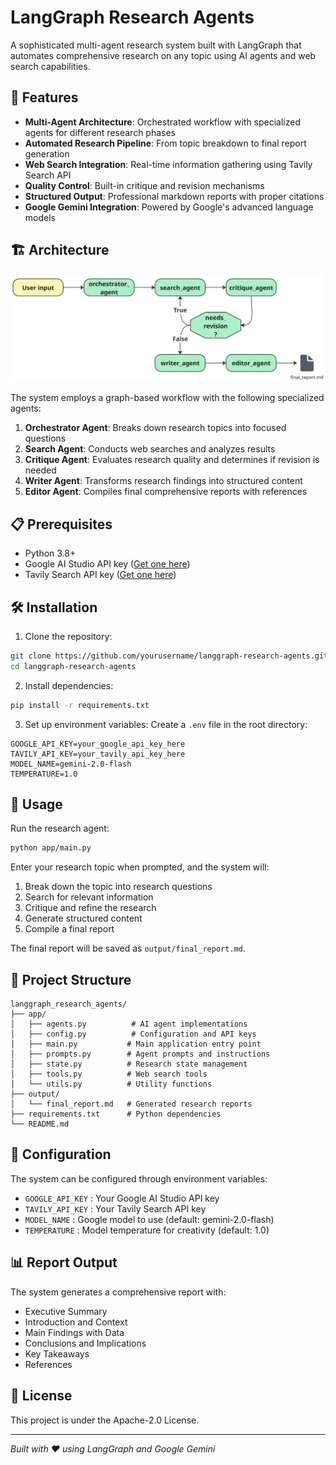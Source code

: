# LangGraph Research Agents

A sophisticated multi-agent research system built with LangGraph that automates comprehensive research on any topic using AI agents and web search capabilities.

## 🚀 Features

- **Multi-Agent Architecture**: Orchestrated workflow with specialized agents for different research phases
- **Automated Research Pipeline**: From topic breakdown to final report generation
- **Web Search Integration**: Real-time information gathering using Tavily Search API
- **Quality Control**: Built-in critique and revision mechanisms
- **Structured Output**: Professional markdown reports with proper citations
- **Google Gemini Integration**: Powered by Google's advanced language models

## 🏗️ Architecture
<img src="architecture.jpg" alt="Workflow" width="800">

The system employs a graph-based workflow with the following specialized agents:
1. **Orchestrator Agent**: Breaks down research topics into focused questions
2. **Search Agent**: Conducts web searches and analyzes results
3. **Critique Agent**: Evaluates research quality and determines if revision is needed
4. **Writer Agent**: Transforms research findings into structured content
5. **Editor Agent**: Compiles final comprehensive reports with references

## 📋 Prerequisites

- Python 3.8+
- Google AI Studio API key ([Get one here](https://aistudio.google.com/apikey))
- Tavily Search API key ([Get one here](https://app.tavily.com/home))

## 🛠️ Installation

1. Clone the repository:
```bash
git clone https://github.com/yourusername/langgraph-research-agents.git
cd langgraph-research-agents
```
2. Install dependencies:
```bash
pip install -r requirements.txt
```
3. Set up environment variables: Create a `.env` file in the root directory:
```
GOOGLE_API_KEY=your_google_api_key_here
TAVILY_API_KEY=your_tavily_api_key_here
MODEL_NAME=gemini-2.0-flash
TEMPERATURE=1.0
```

## 🚀 Usage

Run the research agent:
```bash
python app/main.py
```
Enter your research topic when prompted, and the system will:
1. Break down the topic into research questions
2. Search for relevant information
3. Critique and refine the research
4. Generate structured content
5. Compile a final report

The final report will be saved as `output/final_report.md`.

## 📁 Project Structure

```
langgraph_research_agents/
├── app/
│   ├── agents.py          # AI agent implementations
│   ├── config.py          # Configuration and API keys
│   ├── main.py           # Main application entry point
│   ├── prompts.py        # Agent prompts and instructions
│   ├── state.py          # Research state management
│   ├── tools.py          # Web search tools
│   └── utils.py          # Utility functions
├── output/
│   └── final_report.md   # Generated research reports
├── requirements.txt      # Python dependencies
└── README.md
```

## 🔧 Configuration

The system can be configured through environment variables:
- `GOOGLE_API_KEY` : Your Google AI Studio API key
- `TAVILY_API_KEY` : Your Tavily Search API key
- `MODEL_NAME` : Google model to use (default: gemini-2.0-flash)
- `TEMPERATURE` : Model temperature for creativity (default: 1.0)

## 📊 Report Output

The system generates a comprehensive report with:
- Executive Summary
- Introduction and Context
- Main Findings with Data
- Conclusions and Implications
- Key Takeaways
- References

## 📄 License

This project is under the Apache-2.0 License.

---
*Built with ❤️ using LangGraph and Google Gemini*